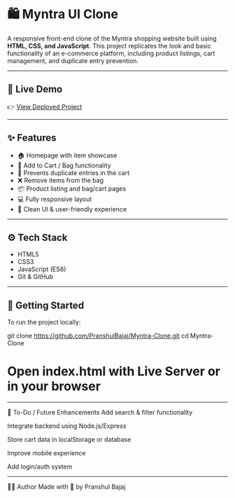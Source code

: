 # 🛍️ Myntra UI Clone

A responsive front-end clone of the Myntra shopping website built using **HTML, CSS, and JavaScript**. This project replicates the look and basic functionality of an e-commerce platform, including product listings, cart management, and duplicate entry prevention.

---

## 🔗 Live Demo

👉 [View Deployed Project](https://pranshulbajaj.github.io/Myntra-Clone)

---

## ✨ Features

- 🏠 Homepage with item showcase
- 🛒 Add to Cart / Bag functionality
- 🔁 Prevents duplicate entries in the cart
- ❌ Remove items from the bag
- 📦 Product listing and bag/cart pages
- 💻 Fully responsive layout
- 🧠 Clean UI & user-friendly experience

---

## ⚙️ Tech Stack

- HTML5
- CSS3
- JavaScript (ES6)
- Git & GitHub

---

## 🚀 Getting Started

To run the project locally:

git clone https://github.com/PranshulBajaj/Myntra-Clone.git
cd Myntra-Clone
# Open index.html with Live Server or in your browser

---

📌 To-Do / Future Enhancements
Add search & filter functionality

Integrate backend using Node.js/Express

Store cart data in localStorage or database

Improve mobile experience

Add login/auth system

---

🙋‍♂️ Author
Made with 💖 by Pranshul Bajaj

